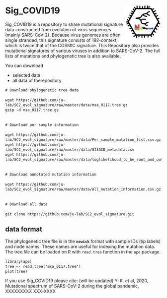 
# Sig_COVID19 <img src="logo.png" align="right" width="120" />

Sig_COVID19 is a repository to share mutational signature data constructed from evolution of virus sequences (mainly SARS-CoV-2). Because virus genomes are often single stranded, this signature consists of 192-context, which is twice that of the COSMIC signature. This Repository also provides mutational signatures of various viruses in addition to SARS-CoV-2. The full lists of mutations and phylogenetic tree is also available.

You can download

* selected data
* all data of therepository

```
# Download phylogenetic tree data

wget https://github.com/ju-lab/SC2_evol_signature/raw/master/data/msa_0117.tree.gz
gzip -d msa_0117.tree.gz


# Download per sample information

wget https://github.com/ju-lab/SC2_evol_signature/raw/master/data/Per_sample_mutation_list.csv.gz
wget https://github.com/ju-lab/SC2_evol_signature/raw/master/data/GISAID_metadata.csv
wget https://github.com/ju-lab/SC2_evol_signature/raw/master/data/loglikelihood_to_be_root_and_outgroup_distance.csv


# Download annotated mutation information

wget https://github.com/ju-lab/SC2_evol_signature/raw/master/data/All_mutation_information.csv.gz


# Download all data

git clone https://github.com/ju-lab/SC2_evol_signature.git

```

## data format

The phylogenetic tree file is in the **`newick`** format with sample IDs (tip labels) and node names. These names are useful for indexing the mutation data. The tree file can be loaded on R with  `read.tree` function in the `ape` package.

```{R}
library(ape)
tree <- read.tree("msa_0117.tree")
plot(tree)
```




If you use Sig_COVID19 please cite: (will be updated)
Yi K. et al, 2020, Mutational spectrum of SARS-CoV-2 during the global pandemic, XXXXXXXXX XXX-XXXX
